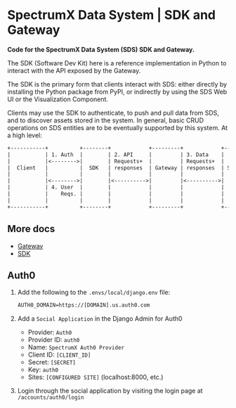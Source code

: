 # SpectrumX Data System | SDK and Gateway

**Code for the SpectrumX Data System (SDS) SDK and Gateway.**

The SDK (Software Dev Kit) here is a reference implementation in Python to interact with the API exposed by the Gateway.

The SDK is the primary form that clients interact with SDS: either directly by installing the Python package from PyPI, or indirectly by using the SDS Web UI or the Visualization Component.

Clients may use the SDK to authenticate, to push and pull data from SDS, and to discover assets stored in the system. In general, basic CRUD operations on SDS entities are to be eventually supported by this system. At a high level:

```txt
+-----------+          +--------+            +---------+            +---------------+
|           | 1. Auth  |        | 2. API     |         | 3. Data    |               |
|           |<-------->|        | Requests+  |         | Requests+  |               |
|  Client   |          |  SDK   | responses  | Gateway | responses  | SDS Data Store|
|           |          |        |            |         |            |               |
|           |<-------->|        |<---------->|         |<---------->|               |
|           | 4. User  |        |            |         |            |               |
|           |    Reqs. |        |            |         |            |               |
|           |          |        |            |         |            |               |
+-----------+          +--------+            +---------+            +---------------+
```

## More docs

+ [Gateway](./gateway/README.md)
+ [SDK](./sdk/README.md)

## Auth0

1. Add the following to the `.envs/local/django.env` file:

    ```txt
    AUTH0_DOMAIN=https://[DOMAIN].us.auth0.com
    ```

2. Add a `Social Application` in the Django Admin for Auth0

    + Provider: `Auth0`
    + Provider ID: `auth0`
    + Name: `SpectrumX Auth0 Provider`
    + Client ID: `[CLIENT_ID]`
    + Secret: `[SECRET]`
    + Key: `auth0`
    + Sites: `[CONFIGURED SITE]` (localhost:8000, etc.)

3. Login through the social application by visiting the login page at `/accounts/auth0/login`
